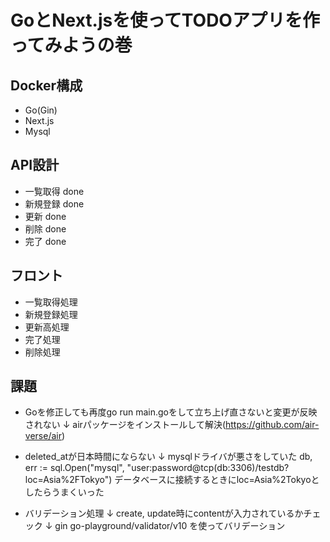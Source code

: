 # GoとNext.jsを使ってTODOアプリを作ってみようの巻

## Docker構成
- Go(Gin)
- Next.js
- Mysql

## API設計
- 一覧取得 done
- 新規登録 done
- 更新 done
- 削除 done
- 完了 done

## フロント
- 一覧取得処理
- 新規登録処理
- 更新高処理
- 完了処理
- 削除処理

## 課題
- Goを修正しても再度go run main.goをして立ち上げ直さないと変更が反映されない
↓
airパッケージをインストールして解決(https://github.com/air-verse/air)

- deleted_atが日本時間にならない
↓
mysqlドライバが悪さをしていた
db, err := sql.Open("mysql", "user:password@tcp(db:3306)/testdb?loc=Asia%2FTokyo")
データベースに接続するときにloc=Asia%2Tokyoとしたらうまくいった

- バリデーション処理
↓
create, update時にcontentが入力されているかチェック
↓
gin  go-playground/validator/v10 を使ってバリデーション
